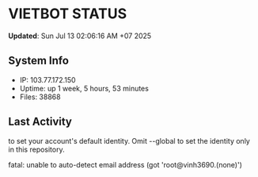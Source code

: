 # VIETBOT STATUS
**Updated**: Sun Jul 13 02:06:16 AM +07 2025

## System Info
- IP: 103.77.172.150
- Uptime: up 1 week, 5 hours, 53 minutes
- Files: 38868

## Last Activity

to set your account's default identity.
Omit --global to set the identity only in this repository.

fatal: unable to auto-detect email address (got 'root@vinh3690.(none)')
